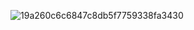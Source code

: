 ![19a260c6c6847c8db5f7759338fa3430](https://github.com/user-attachments/assets/e404d838-51d8-4fab-a76d-719a47b12949)
